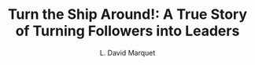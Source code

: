 ---
title: "Turn the Ship Around!: A True Story of Turning Followers into Leaders"
author: "L. David Marquet"
isbn: "1591846404"
isbn13: "9781591846406"
rating: "0"
publisher: "Portfolio"
pages: "272"
publishYear: "2013"
read: "2019"
goodreads_id: "16158601"
language: "en"
---